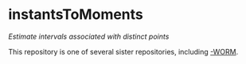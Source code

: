 # instantsToMoments

_Estimate intervals associated with distinct points_

This repository is one of several sister repositories, including
[-WORM](https://github.com/dmparrishphd/instantsToMoments-WORM).
